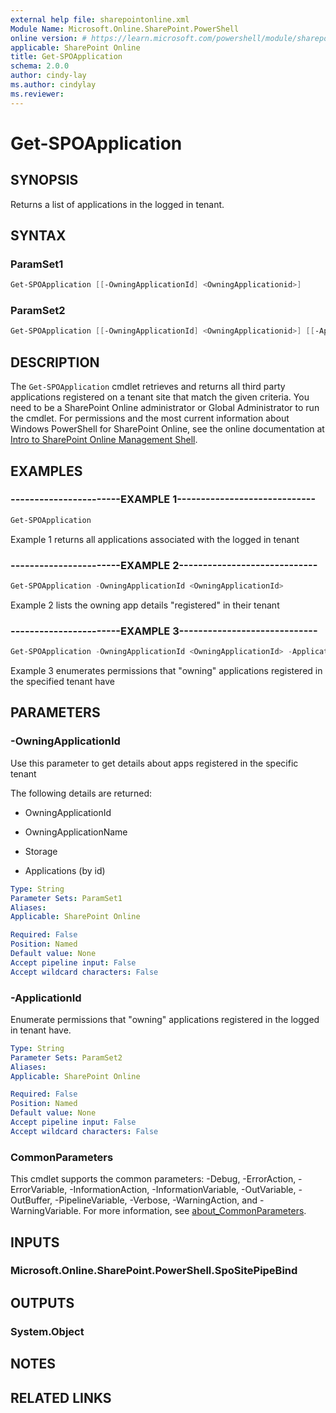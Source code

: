 ```yaml
---
external help file: sharepointonline.xml
Module Name: Microsoft.Online.SharePoint.PowerShell
online version: # https://learn.microsoft.com/powershell/module/sharepoint-online/get-sposite
applicable: SharePoint Online
title: Get-SPOApplication
schema: 2.0.0
author: cindy-lay
ms.author: cindylay
ms.reviewer:
---
```


# Get-SPOApplication

## SYNOPSIS

Returns a list of applications in the logged in tenant.

## SYNTAX

### ParamSet1

```powershell
Get-SPOApplication [[-OwningApplicationId] <OwningApplicationid>]
```

### ParamSet2

```powershell
Get-SPOApplication [[-OwningApplicationId] <OwningApplicationid>] [[-ApplicationId] <ApplicationId>]
``` 

## DESCRIPTION

The `Get-SPOApplication` cmdlet retrieves and returns all third party applications registered on a tenant site that match the given criteria. You need to be a SharePoint Online administrator or Global Administrator to run the cmdlet. For permissions and the most current information about Windows PowerShell for SharePoint Online, see the online documentation at [Intro to SharePoint Online Management Shell](https://learn.microsoft.com/powershell/sharepoint/sharepoint-online/introduction-sharepoint-online-management-shell?view=sharepoint-ps). 


## EXAMPLES

### -----------------------EXAMPLE 1-----------------------------

```powershell
Get-SPOApplication
```

Example 1 returns all applications associated with the logged in tenant

### -----------------------EXAMPLE 2-----------------------------

```powershell
Get-SPOApplication -OwningApplicationId <OwningApplicationId>
```

Example 2 lists the owning app details "registered" in their tenant

### -----------------------EXAMPLE 3-----------------------------

```powershell
Get-SPOApplication -OwningApplicationId <OwningApplicationId> -ApplicationId <ApplicationId>
```

Example 3 enumerates permissions that "owning" applications registered in the specified tenant have

 

## PARAMETERS

### -OwningApplicationId

Use this parameter to get details about apps registered in the specific tenant

The following details are returned:

- OwningApplicationId

- OwningApplicationName

- Storage

- Applications (by id)

  
```yaml
Type: String
Parameter Sets: ParamSet1
Aliases:
Applicable: SharePoint Online

Required: False
Position: Named
Default value: None
Accept pipeline input: False
Accept wildcard characters: False
```

### -ApplicationId

Enumerate permissions that "owning" applications registered in the logged in tenant have.

```yaml
Type: String
Parameter Sets: ParamSet2
Aliases:
Applicable: SharePoint Online

Required: False
Position: Named
Default value: None
Accept pipeline input: False
Accept wildcard characters: False
```
 

### CommonParameters

This cmdlet supports the common parameters: -Debug, -ErrorAction, -ErrorVariable, -InformationAction, -InformationVariable, -OutVariable, -OutBuffer, -PipelineVariable, -Verbose, -WarningAction, and -WarningVariable. For more information, see [about_CommonParameters](https://go.microsoft.com/fwlink/?LinkID=113216).

## INPUTS

### Microsoft.Online.SharePoint.PowerShell.SpoSitePipeBind

## OUTPUTS

### System.Object

## NOTES

## RELATED LINKS
